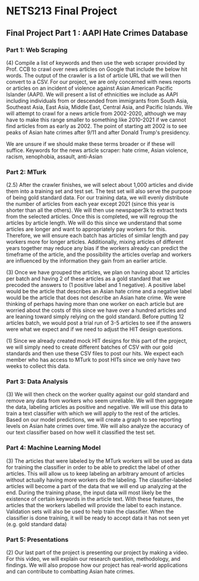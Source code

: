 # NETS213 Final Project

## Final Project Part 1 : AAPI Hate Crimes Database

### Part 1: Web Scraping
(4) Compile a list of keywords and then use the web scraper provided by Prof. CCB to crawl over news articles on Google that include the below hit words. The output of the crawler is a list of article URL that we will then convert to a CSV. For our project, we are only concerned with news reports or articles on an incident of violence against Asian American Pacific Islander (AAPI). We will present a list of ethnicities we include as AAPI including individuals from or descended from immigrants from South Asia, Southeast Asia, East Asia, Middle East, Central Asia, and Pacific Islands. We will attempt to crawl for a news article from 2002-2020, although we may have to make this range smaller to something like 2010-2021 if we cannot find articles from as early as 2002. The point of starting att 2002 is to see peaks of Asian hate crimes after 9/11 and after Donald Trump's presidency. 

We are unsure if we should make these terms broader or if these will suffice.
Keywords for the news article scraper: hate crime, Asian violence, racism, xenophobia, assault, anti-Asian

### Part 2: MTurk
(2.5) After the crawler finishes, we will select about 1,000 articles and divide them into a training set and test set. The test set will also serve the purpose of being gold standard data. For our training data, we will evenly distribute the number of articles from each year except 2021 (since this year is shorter than all the others).  We will then use newspaper3k to extract texts from the selected articles. Once this is completed, we will regroup the articles by article length. We will do this since we understand that some articles are longer and want to appropriately pay workers for this. Therefore, we will ensure each batch has articles of similar length and pay workers more for longer articles. Additionally, mixing articles of different years together may reduce any bias if the workers already can predict the timeframe of the article, and the possibility the articles overlap and workers are influenced by the information they gain from an earlier article. 

(3) Once we have grouped the articles, we plan on having about 12 articles per batch and having 2 of these articles as a gold standard that we precoded the answers to (1 positive label and 1 negative). A positive label would be the article that describes an Asian hate crime and a negative label would be the article that does not describe an Asian hate crime. We were thinking of perhaps having more than one worker on each article but are worried about the costs of this since we have over a hundred articles and are leaning toward simply relying on the gold standard. Before putting 12 articles batch, we would post a trial run of 3-5 articles to see if the answers were what we expect and if we need to adjust the HIT design questions. 

(1) Since we already created mock HIT designs for this part of the project, we will simply need to create different batches of CSV with our gold standards and then use these CSV files to post our hits. We expect each member who has access to MTurk to post HITs since we only have two weeks to collect this data. 

### Part 3: Data Analysis
(3) We will then check on the worker quality against our gold standard and remove any data from workers who seem unreliable. We will then aggregate the data, labeling articles as positive and negative. We will use this data to train a text classifier with which we will apply to the rest of the articles.  Based on our model predictions, we will create a graph to see reporting levels on Asian hate crimes over time. We will also analyze the accuracy of our text classifier based on how well it classified the test set. 

### Part 4: Machine Learning Model
(3) The articles that were labeled by the MTurk workers will be used as data for training the classifier in order to be able to predict the label of other articles. This will allow us to keep labeling an arbitrary amount of articles without actually having more workers do the labeling. The classifier-labeled articles will become a part of the data that we will end up analyzing at the end. During the training phase, the input data will most likely be the existence of certain keywords in the article text. With these features, the articles that the workers labelled will provide the label to each instance. Validation sets will also be used to help train the classifier. When the classifier is done training, it will be ready to accept data it has not seen yet (e.g. gold standard data)

### Part 5: Presentations 
(2) Our last part of the project is presenting our project by making a video. For this video, we will explain our research question, methodology, and findings. We will also propose how our project has real-world applications and can contribute to combatting Asian hate crimes. 
